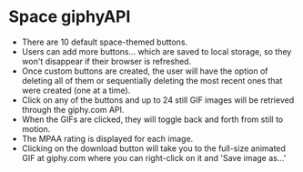 # Space giphyAPI

* There are 10 default space-themed buttons.
* Users can add more buttons... which are saved to local storage, so they won't disappear if their browser is refreshed.
* Once custom buttons are created, the user will have the option of deleting all of them or sequentially deleting the most recent ones that were created (one at a time).
* Click on any of the buttons and up to 24 still GIF images will be retrieved through the giphy.com API.
* When the GIFs are clicked, they will toggle back and forth from still to motion.
* The MPAA rating is displayed for each image.
* Clicking on the download button will take you to the full-size animated GIF at giphy.com where you can right-click on it and 'Save image as...'
